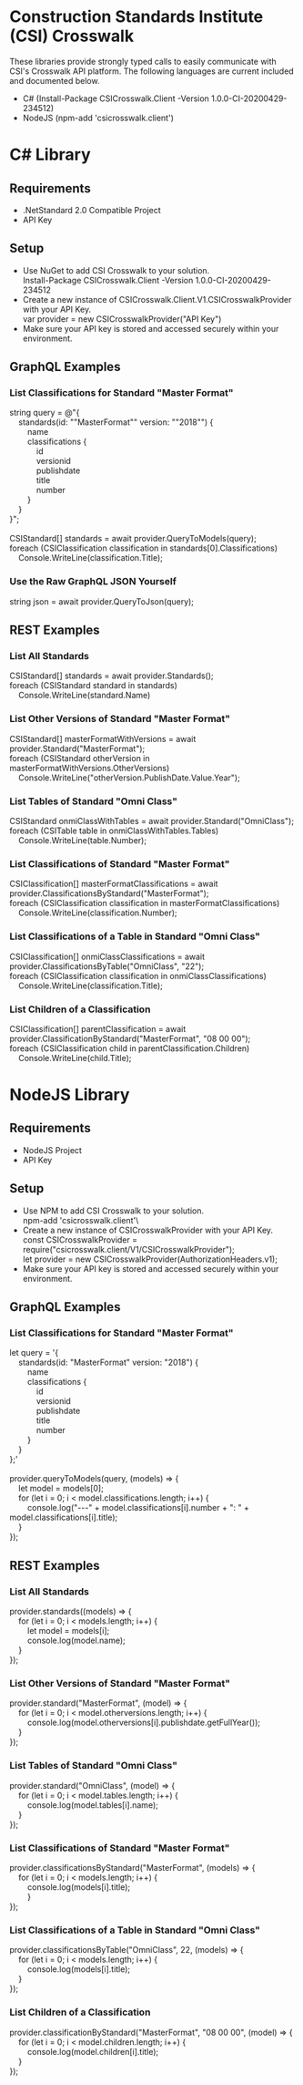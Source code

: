 # Construction Standards Institute (CSI) Crosswalk
These libraries provide strongly typed calls to easily communicate with CSI's Crosswalk API platform.
The following languages are current included and documented below.
- C# (Install-Package CSICrosswalk.Client -Version 1.0.0-CI-20200429-234512)
- NodeJS (npm-add 'csicrosswalk.client')

# C# Library

## Requirements
- .NetStandard 2.0 Compatible Project
- API Key

## Setup
- Use NuGet to add CSI Crosswalk to your solution.\
Install-Package CSICrosswalk.Client -Version 1.0.0-CI-20200429-234512
- Create a new instance of CSICrosswalk.Client.V1.CSICrosswalkProvider with your API Key.\
var provider = new CSICrosswalkProvider("API Key")
- Make sure your API key is stored and accessed securely within your environment.

## GraphQL Examples

### List Classifications for Standard "Master Format"
string query = @"{\
&nbsp;&nbsp;&nbsp;&nbsp;standards(id: ""MasterFormat"" version: ""2018"") {\
&nbsp;&nbsp;&nbsp;&nbsp;&nbsp;&nbsp;&nbsp;&nbsp;name\
&nbsp;&nbsp;&nbsp;&nbsp;&nbsp;&nbsp;&nbsp;&nbsp;classifications {\
&nbsp;&nbsp;&nbsp;&nbsp;&nbsp;&nbsp;&nbsp;&nbsp;&nbsp;&nbsp;&nbsp;&nbsp;id\
&nbsp;&nbsp;&nbsp;&nbsp;&nbsp;&nbsp;&nbsp;&nbsp;&nbsp;&nbsp;&nbsp;&nbsp;versionid\
&nbsp;&nbsp;&nbsp;&nbsp;&nbsp;&nbsp;&nbsp;&nbsp;&nbsp;&nbsp;&nbsp;&nbsp;publishdate\
&nbsp;&nbsp;&nbsp;&nbsp;&nbsp;&nbsp;&nbsp;&nbsp;&nbsp;&nbsp;&nbsp;&nbsp;title\
&nbsp;&nbsp;&nbsp;&nbsp;&nbsp;&nbsp;&nbsp;&nbsp;&nbsp;&nbsp;&nbsp;&nbsp;number\
&nbsp;&nbsp;&nbsp;&nbsp;&nbsp;&nbsp;&nbsp;&nbsp;}\
&nbsp;&nbsp;&nbsp;&nbsp;}\
}";\
\
CSIStandard[] standards = await provider.QueryToModels(query);\
foreach (CSIClassification classification in standards[0].Classifications)\
&nbsp;&nbsp;&nbsp;&nbsp;Console.WriteLine(classification.Title);

### Use the Raw GraphQL JSON Yourself
string json = await provider.QueryToJson(query);

## REST Examples

### List All Standards
CSIStandard[] standards = await provider.Standards();\
foreach (CSIStandard standard in standards)\
&nbsp;&nbsp;&nbsp;&nbsp;Console.WriteLine(standard.Name)

### List Other Versions of Standard "Master Format"
CSIStandard[] masterFormatWithVersions = await provider.Standard("MasterFormat");\
foreach (CSIStandard otherVersion in masterFormatWithVersions.OtherVersions)\
&nbsp;&nbsp;&nbsp;&nbsp;Console.WriteLine("otherVersion.PublishDate.Value.Year");

### List Tables of Standard "Omni Class"
CSIStandard onmiClassWithTables = await provider.Standard("OmniClass");\
foreach (CSITable table in onmiClassWithTables.Tables)\
&nbsp;&nbsp;&nbsp;&nbsp;Console.WriteLine(table.Number);

### List Classifications of Standard "Master Format"
CSIClassification[] masterFormatClassifications = await provider.ClassificationsByStandard("MasterFormat");\
foreach (CSIClassification classification in masterFormatClassifications)\
&nbsp;&nbsp;&nbsp;&nbsp;Console.WriteLine(classification.Number);

### List Classifications of a Table in Standard "Omni Class"
CSIClassification[] onmiClassClassifications = await provider.ClassificationsByTable("OmniClass", "22");\
foreach (CSIClassification classification in onmiClassClassifications)\
&nbsp;&nbsp;&nbsp;&nbsp;Console.WriteLine(classification.Title);

### List Children of a Classification
CSIClassification[] parentClassification = await provider.ClassificationByStandard("MasterFormat", "08 00 00");\
foreach (CSIClassification child in parentClassification.Children)\
&nbsp;&nbsp;&nbsp;&nbsp;Console.WriteLine(child.Title);

# NodeJS Library

## Requirements
- NodeJS Project
- API Key

## Setup
- Use NPM to add CSI Crosswalk to your solution.\
npm-add 'csicrosswalk.client'\
- Create a new instance of CSICrosswalkProvider with your API Key.\
const CSICrosswalkProvider = require("csicrosswalk.client/V1/CSICrosswalkProvider");\
let provider = new CSICrosswalkProvider(AuthorizationHeaders.v1);
- Make sure your API key is stored and accessed securely within your environment.

## GraphQL Examples

### List Classifications for Standard "Master Format"
let query = '{\
&nbsp;&nbsp;&nbsp;&nbsp;standards(id: "MasterFormat" version: "2018") {\
&nbsp;&nbsp;&nbsp;&nbsp;&nbsp;&nbsp;&nbsp;&nbsp;name\
&nbsp;&nbsp;&nbsp;&nbsp;&nbsp;&nbsp;&nbsp;&nbsp;classifications {\
&nbsp;&nbsp;&nbsp;&nbsp;&nbsp;&nbsp;&nbsp;&nbsp;&nbsp;&nbsp;&nbsp;&nbsp;id\
&nbsp;&nbsp;&nbsp;&nbsp;&nbsp;&nbsp;&nbsp;&nbsp;&nbsp;&nbsp;&nbsp;&nbsp;versionid\
&nbsp;&nbsp;&nbsp;&nbsp;&nbsp;&nbsp;&nbsp;&nbsp;&nbsp;&nbsp;&nbsp;&nbsp;publishdate\
&nbsp;&nbsp;&nbsp;&nbsp;&nbsp;&nbsp;&nbsp;&nbsp;&nbsp;&nbsp;&nbsp;&nbsp;title\
&nbsp;&nbsp;&nbsp;&nbsp;&nbsp;&nbsp;&nbsp;&nbsp;&nbsp;&nbsp;&nbsp;&nbsp;number\
&nbsp;&nbsp;&nbsp;&nbsp;&nbsp;&nbsp;&nbsp;&nbsp;}\
&nbsp;&nbsp;&nbsp;&nbsp;}\
};'\
\
provider.queryToModels(query, (models) => {\
&nbsp;&nbsp;&nbsp;&nbsp;let model = models[0];\
&nbsp;&nbsp;&nbsp;&nbsp;for (let i = 0; i < model.classifications.length; i++) {\
&nbsp;&nbsp;&nbsp;&nbsp;&nbsp;&nbsp;&nbsp;&nbsp;console.log("---" + model.classifications[i].number + ": " + model.classifications[i].title);\
&nbsp;&nbsp;&nbsp;&nbsp;}\
});

## REST Examples

### List All Standards
provider.standards((models) => {\
&nbsp;&nbsp;&nbsp;&nbsp;for (let i = 0; i < models.length; i++) {\
&nbsp;&nbsp;&nbsp;&nbsp;&nbsp;&nbsp;&nbsp;&nbsp;let model = models[i];\
&nbsp;&nbsp;&nbsp;&nbsp;&nbsp;&nbsp;&nbsp;&nbsp;console.log(model.name);\
&nbsp;&nbsp;&nbsp;&nbsp;}\
});

### List Other Versions of Standard "Master Format"
provider.standard("MasterFormat", (model) => {\
&nbsp;&nbsp;&nbsp;&nbsp;for (let i = 0; i < model.otherversions.length; i++) {\
&nbsp;&nbsp;&nbsp;&nbsp;&nbsp;&nbsp;&nbsp;&nbsp;console.log(model.otherversions[i].publishdate.getFullYear());\
&nbsp;&nbsp;&nbsp;&nbsp;}\
});

### List Tables of Standard "Omni Class"
provider.standard("OmniClass", (model) => {\
&nbsp;&nbsp;&nbsp;&nbsp;for (let i = 0; i < model.tables.length; i++) {\
&nbsp;&nbsp;&nbsp;&nbsp;&nbsp;&nbsp;&nbsp;&nbsp;console.log(model.tables[i].name);\
&nbsp;&nbsp;&nbsp;&nbsp;}\
});

### List Classifications of Standard "Master Format"
provider.classificationsByStandard("MasterFormat", (models) => {\
&nbsp;&nbsp;&nbsp;&nbsp;for (let i = 0; i < models.length; i++) {\
&nbsp;&nbsp;&nbsp;&nbsp;&nbsp;&nbsp;&nbsp;&nbsp;console.log(models[i].title);\
&nbsp;&nbsp;&nbsp;&nbsp;&nbsp;&nbsp;&nbsp;&nbsp;}\
});

### List Classifications of a Table in Standard "Omni Class"
provider.classificationsByTable("OmniClass", 22, (models) => {\
&nbsp;&nbsp;&nbsp;&nbsp;for (let i = 0; i < models.length; i++) {\
&nbsp;&nbsp;&nbsp;&nbsp;&nbsp;&nbsp;&nbsp;&nbsp;console.log(models[i].title);\
&nbsp;&nbsp;&nbsp;&nbsp;}\
});

### List Children of a Classification
provider.classificationByStandard("MasterFormat", "08 00 00", (model) => {\
&nbsp;&nbsp;&nbsp;&nbsp;for (let i = 0; i < model.children.length; i++) {\
&nbsp;&nbsp;&nbsp;&nbsp;&nbsp;&nbsp;&nbsp;&nbsp;console.log(model.children[i].title);\
&nbsp;&nbsp;&nbsp;&nbsp;}\
});


